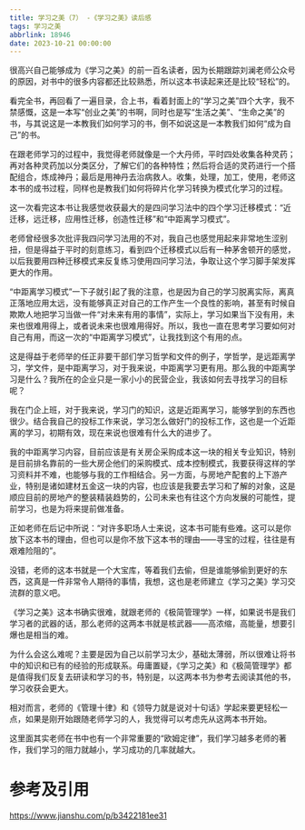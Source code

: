 ```yaml
---
title: 学习之美（7） -《学习之美》读后感
tags: 学习之美
abbrlink: 18946
date: 2023-10-21 00:00:00
---
```


很高兴自己能够成为《学习之美》的前一百名读者，因为长期跟踪刘澜老师公众号的原因，对书中的很多内容都还比较熟悉，所以这本书读起来还是比较“轻松”的。

看完全书，再回看了一遍目录，合上书，看着封面上的“学习之美”四个大字，我不禁感慨，这是一本写“创业之美”的书啊，同时也是写“生活之美”、“生命之美”的书，与其说这是一本教我们如何学习的书，倒不如说这是一本教我们如何“成为自己”的书。

在跟老师学习的过程中，我觉得老师就像是一个大丹师，平时四处收集各种灵药；再对各种灵药加以分类区分，了解它们的各种特性；然后将合适的灵药进行一个搭配组合，炼成神丹；最后是用神丹去治病救人。收集，处理，加工，使用，老师这本书的成书过程，同样也是教我们如何将碎片化学习转换为模式化学习的过程。

这一次看完这本书让我感觉收获最大的是四问学习法中的四个学习迁移模式：“近迁移，远迁移，应用性迁移，创造性迁移”和“中距离学习模式”。

老师曾经很多次批评我四问学习法用的不对，我自己也感觉用起来非常地生涩别扭，但是得益于平时的刻意练习，看到四个迁移模式以后有一种茅舍顿开的感觉，以后我要用四种迁移模式来反复练习使用四问学习法，争取让这个学习脚手架发挥更大的作用。

“中距离学习模式”一下子就引起了我的注意，也是因为自己的学习脱离实际，离真正落地应用太远，没有能够真正对自己的工作产生一个良性的影响，甚至有时候自欺欺人地把学习当做一件“对未来有用的事情”，实际上，学习如果当下没有用，未来也很难用得上，或者说未来也很难用得好。所以，我也一直在思考学习要如何对自己有用，而这一次的“中距离学习模式”，让我找到这个有用的点。

这是得益于老师举的任正非要干部们学习哲学和文件的例子，学哲学，是远距离学习，学文件，是中距离学习，对于我来说，中距离学习更有用。那么我的中距离学习是什么？我所在的企业只是一家小小的民营企业，我该如何去寻找学习的目标呢？

我在门企上班，对于我来说，学习门的知识，这是近距离学习，能够学到的东西也很少。结合我自己的投标工作来说，学习怎么做好门的投标工作，这也是一个近距离的学习，初期有效，现在来说也很难有什么大的进步了。

我的中距离学习内容，目前应该是有关房企采购成本这一块的相关专业知识，特别是目前排名靠前的一些大房企他们的采购模式、成本控制模式，我要获得这样的学习资料并不难，也能够与我的工作相结合。另一方面，与房地产配套的上下游产业，特别是诸如建材五金这一块的内容，也应该是我要去学习和了解的对象，这是顺应目前的房地产的整装精装趋势的，公司未来也有往这个方向发展的可能性，提前学习，也是为将来提前做准备。

正如老师在后记中所说：“对许多职场人士来说，这本书可能有些难。这可以是你放下这本书的理由，但也可以是你不放下这本书的理由——寻宝的过程，往往是有艰难险阻的”。

没错，老师的这本书就是一个大宝库，等着我们去偷，但是谁能够偷到更好的东西，这真是一件非常令人期待的事情，我想，这也是老师建立《学习之美》学习交流群的意义吧。

《学习之美》这本书确实很难，就跟老师的《极简管理学》一样，如果说书是我们学习者的武器的话，那么老师的这两本书就是核武器——高浓缩，高能量，想要引爆也是相当的难。

为什么会这么难呢？主要是因为自己以前学习太少，基础太薄弱，所以很难让将书中的知识和已有的经验的形成联系。毋庸置疑，《学习之美》和《极简管理学》都是值得我们反复去研读和学习的书，特别是，以这两本书为参考去阅读其他的书，学习收获会更大。

相对而言，老师的《管理十律》和《领导力就是说对十句话》学起来要更轻松一点，如果是刚开始跟随老师学习的人，我觉得可以考虑先从这两本书开始。

这里面其实老师在书中也有一个非常重要的“欧姆定律”，我们学习越多老师的著作，我们学习的阻力就越小，学习成功的几率就越大。


# 参考及引用
https://www.jianshu.com/p/b3422181ee31